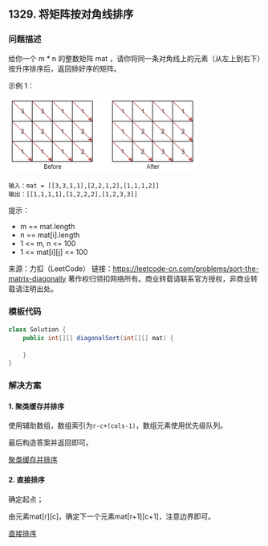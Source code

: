 <script src="https://cdn.bootcss.com/mathjax/2.7.7/MathJax.js?config=TeX-AMS-MML_HTMLorMML"></script>

## 1329. 将矩阵按对角线排序

### 问题描述

给你一个 m * n 的整数矩阵 mat ，请你将同一条对角线上的元素（从左上到右下）按升序排序后，返回排好序的矩阵。

 
示例 1：

![示例](../../../../../../resources/leetcode/1329_将矩阵按对角线排序_示例_before.png)

```
输入：mat = [[3,3,1,1],[2,2,1,2],[1,1,1,2]]
输出：[[1,1,1,1],[1,2,2,2],[1,2,3,3]]
```

提示：

* m == mat.length
* n == mat[i].length
* 1 <= m, n <= 100
* 1 <= mat[i]\[j] <= 100

来源：力扣（LeetCode）
链接：https://leetcode-cn.com/problems/sort-the-matrix-diagonally
著作权归领扣网络所有。商业转载请联系官方授权，非商业转载请注明出处。

### 模板代码

``` java
class Solution {
    public int[][] diagonalSort(int[][] mat) {

    }
}
```

### 解决方案

#### 1. 聚类缓存并排序

使用辅助数组，数组索引为`r-c+(cols-1)`，数组元素使用优先级队列。

最后构造答案并返回即可。

[聚类缓存并排序](qu1329/solu1/Solution.java)


#### 2. 直接排序

确定起点；

由元素mat[r]\[c]，确定下一个元素mat[r+1]\[c+1]，注意边界即可。

[直接排序](qu1329/solu2/Solution.java)